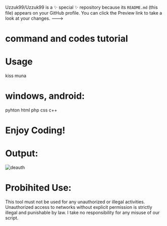 
Uzzuk99/Uzzuk99 is a ✨ special ✨ repository because its `README.md` (this file) appears on your GitHub profile.
You can click the Preview link to take a look at your changes.
--->

# command and codes tutorial
# Usage

kiss muna
# windows, android:
pyhton
html
php
css
c++
# Enjoy Coding!
# Output:
![deauth](https://github.com/user-attachments/assets/4ef9290b-5a8e-473c-93da-7d3a122c244b)
# Probihited Use:
This tool must not be used for any unauthorized or illegal activities. 
Unauthorized access to networks without explicit permission is strictly illegal and punishable by law. 
I take no responsibility for any misuse of our script.